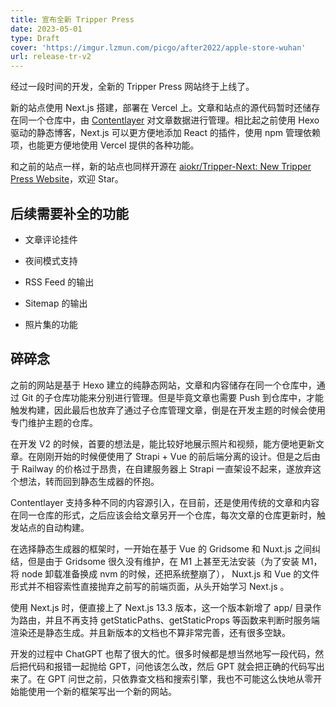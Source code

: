 ```yaml
---
title: 宣布全新 Tripper Press
date: 2023-05-01
type: Draft
cover: 'https://imgur.lzmun.com/picgo/after2022/apple-store-wuhan'
url: release-tr-v2
---
```


经过一段时间的开发，全新的 Tripper Press 网站终于上线了。

新的站点使用 Next.js 搭建，部署在 Vercel 上。文章和站点的源代码暂时还储存在同一个仓库中，由 [Contentlayer](https://www.contentlayer.dev/) 对文章数据进行管理。相比起之前使用 Hexo 驱动的静态博客，Next.js 可以更方便地添加 React 的插件，使用 npm 管理依赖项，也能更方便地使用 Vercel 提供的各种功能。

和之前的站点一样，新的站点也同样开源在 [aiokr/Tripper-Next: New Tripper Press Website](https://github.com/aiokr/Tripper-Next)，欢迎 Star。

## 后续需要补全的功能

- 文章评论挂件
- 夜间模式支持

- RSS Feed 的输出
- Sitemap 的输出
- 照片集的功能


## 碎碎念

之前的网站是基于 Hexo 建立的纯静态网站，文章和内容储存在同一个仓库中，通过 Git 的子仓库功能来分别进行管理。但是毕竟文章也需要 Push 到仓库中，才能触发构建，因此最后也放弃了通过子仓库管理文章，倒是在开发主题的时候会使用专门维护主题的仓库。

在开发 V2 的时候，首要的想法是，能比较好地展示照片和视频，能方便地更新文章。在刚刚开始的时候便使用了 Strapi + Vue 的前后端分离的设计。但是之后由于 Railway 的价格过于昂贵，在自建服务器上 Strapi 一直架设不起来，遂放弃这个想法，转而回到静态生成器的怀抱。

Contentlayer 支持多种不同的内容源引入，在目前，还是使用传统的文章和内容在同一仓库的形式，之后应该会给文章另开一个仓库，每次文章的仓库更新时，触发站点的自动构建。

在选择静态生成器的框架时，一开始在基于 Vue 的 Gridsome 和 Nuxt.js 之间纠结，但是由于 Gridsome 很久没有维护，在 M1 上甚至无法安装（为了安装 M1，将 node 卸载准备换成 nvm 的时候，还把系统整崩了）， Nuxt.js 和 Vue 的文件形式并不相容索性直接抛弃之前写的前端页面，从头开始学习 Next.js 。

使用 Next.js 时，便直接上了 Next.js 13.3 版本，这一个版本新增了 app/ 目录作为路由，并且不再支持 getStaticPaths、getStaticProps 等函数来判断时服务端渲染还是静态生成。并且新版本的文档也不算非常完善，还有很多空缺。

开发的过程中 ChatGPT 也帮了很大的忙。很多时候都是想当然地写一段代码，然后把代码和报错一起抛给 GPT，问他该怎么改，然后 GPT 就会把正确的代码写出来了。在 GPT 问世之前，只依靠查文档和搜索引擎，我也不可能这么快地从零开始能使用一个新的框架写出一个新的网站。
